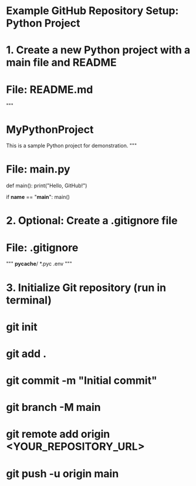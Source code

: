 # Example GitHub Repository Setup: Python Project

# 1. Create a new Python project with a main file and README

# File: README.md
"""
# MyPythonProject

This is a sample Python project for demonstration.
"""

# File: main.py
def main():
    print("Hello, GitHub!")

if __name__ == "__main__":
    main()

# 2. Optional: Create a .gitignore file
# File: .gitignore
"""
__pycache__/
*.pyc
.env
"""

# 3. Initialize Git repository (run in terminal)
# git init
# git add .
# git commit -m "Initial commit"
# git branch -M main
# git remote add origin <YOUR_REPOSITORY_URL>
# git push -u origin main
